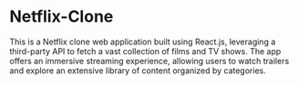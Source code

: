 # Netflix-Clone
This is a Netflix clone web application built using React.js, leveraging a third-party API to fetch a vast collection of films and TV shows. The app offers an immersive streaming experience, allowing users to watch trailers and explore an extensive library of content organized by categories.
